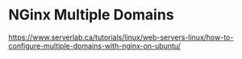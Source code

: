 # NGinx Multiple Domains

https://www.serverlab.ca/tutorials/linux/web-servers-linux/how-to-configure-multiple-domains-with-nginx-on-ubuntu/
